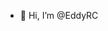 - 👋 Hi, I’m @EddyRC

<!---
EddyRC/EddyRC is a ✨ special ✨ repository because its `README.md` (this file) appears on your GitHub profile.
You can click the Preview link to take a look at your changes.
--->
